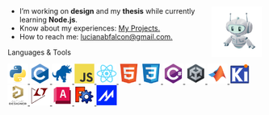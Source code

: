 <link href="https://fonts.googleapis.com/css2?family=Roboto:wght@400;500;700&display=swap" rel="stylesheet">

<h2 align="center">
  <span style="font-size: 2em;"></span>
</h2>

<p>
  <img src="https://github.com/lucianafalcon/lucianafalcon/blob/main/bot.gif" alt="Texto alternativo" width="100" align="right" style="margin-left: 20px;" />
</p>

<ul>
  <li>I’m working on <strong>design</strong> and my <strong>thesis</strong> while currently learning <strong>Node.js</strong>.</li>
  <li>Know about my experiences: <a href="https://lucianafalcon.github.io/Proyects/">My Projects.</a></li>
  <li>How to reach me: <a href="mailto:lucianabfalcon@gmail.com">lucianabfalcon@gmail.com.</a></li>

</ul> 


Languages & Tools

<a href="https://www.python.org">
  <img src="https://raw.githubusercontent.com/devicons/devicon/master/icons/python/python-original.svg" alt="Python" width="40" height="40"/>
</a>
<a href="https://www.cprogramming.com/">
  <img src="https://raw.githubusercontent.com/devicons/devicon/master/icons/c/c-original.svg" alt="C" width="40" height="40"/>
</a>
<a href="https://www.ibm.com/docs/es/i/7.3?topic=languages-cobol">
  <img src="https://github.com/lucianafalcon/lucianafalcon/blob/main/cobol.png" width="40" height="40"/>
</a>
<a href="https://developer.mozilla.org/en-US/docs/Web/JavaScript">
  <img src="https://raw.githubusercontent.com/devicons/devicon/master/icons/javascript/javascript-original.svg" alt="JavaScript" width="40" height="40"/>
</a>
<a href="https://react.dev/">
  <img src="https://raw.githubusercontent.com/devicons/devicon/master/icons/react/react-original.svg" alt="React" width="40" height="40"/>
</a>
<a href="https://www.w3.org/html/">
  <img src="https://raw.githubusercontent.com/devicons/devicon/master/icons/html5/html5-original.svg" alt="HTML" width="40" height="40"/>
</a>
<a href="https://www.w3schools.com/css/">
  <img src="https://raw.githubusercontent.com/devicons/devicon/master/icons/css3/css3-original.svg" alt="CSS" width="40" height="40"/>
</a>
<a href="https://www.w3schools.com/cs/index.php">
  <img src="https://raw.githubusercontent.com/devicons/devicon/master/icons/csharp/csharp-original.svg" alt="C#" width="40" height="40"/>
</a>
<a href="https://unity.com/">
  <img src="https://github.com/lucianafalcon/lucianafalcon/blob/main/unity.png" width="40" height="40"/>
</a>

<a href="https://la.mathworks.com/products/matlab.html">
  <img src="https://raw.githubusercontent.com/devicons/devicon/master/icons/matlab/matlab-original.svg" alt="MATLAB" width="40" height="40"/>
</a>
<a href="https://www.kicad.org/" target="_blank">
  <img src="https://github.com/lucianafalcon/lucianafalcon/blob/main/kiCAD.png" alt="KiCAD" width="40" height="40"/>
</a>
<a href="https://www.altium.com/">
  <img src="https://github.com/lucianafalcon/lucianafalcon/blob/main/altium.png" alt="Altium" width="40" height="40"/>
</a>
<a href="https://www.analog.com/en/resources/design-tools-and-calculators/ltspice-simulator.html">
  <img src="https://github.com/lucianafalcon/lucianafalcon/blob/main/LTSpice.png" alt="LTSpice" width="40" height="40"/>
</a>
<a href="https://www.autodesk.com/latam/products/autocad/overview?term=1-YEAR&tab=subscription">
  <img src="https://github.com/lucianafalcon/lucianafalcon/blob/main/autocad.png" alt="AutoCAD" width="40" height="40"/>
</a>
<a href="https://www.freecad.org/downloads.php">
  <img src="https://github.com/lucianafalcon/lucianafalcon/blob/main/freecad.png" alt="FreeCAD" width="40" height="40"/>
</a>
<a href="http://www.mitspcb.com/support/mdp_cnvecad_en.pdf">
  <img src="https://github.com/lucianafalcon/lucianafalcon/blob/main/mits.png" alt="Mits" width="40" height="40"/>
</a>

<!--[![]()]()
![GitHub Streak](https://streak-stats.demolab.com/?user=TU_USUARIO&theme=dark) -->
<h2 align="center">
  <span style="font-size: 2em;"></span>
</h2>
